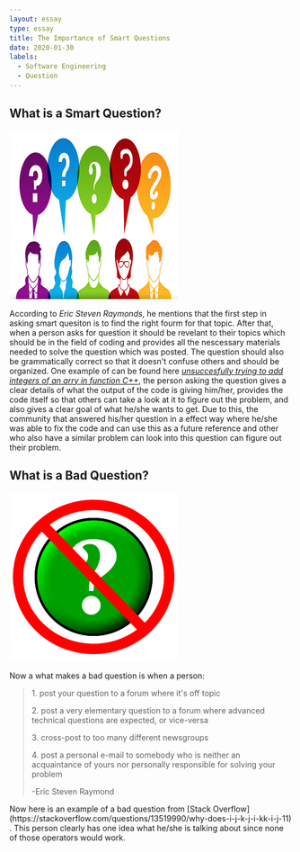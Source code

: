 ```yaml
---
layout: essay
type: essay
title: The Importance of Smart Questions
date: 2020-01-30
labels:
  - Software Engineering
  - Question
---
```


## What is a Smart Question?

<img class="ui tiny left circular floated image" src="../images/smart.png">

According to *Eric Steven Raymonds*, he mentions that the first step in asking smart quesiton is to find the right fourm for that topic. After that, when a person asks for question it should be revelant to their topics which should be in the field of coding and provides all the nescessary materials needed to solve the question which was posted. The question should also be 
grammatically correct so that it doesn't confuse others and should be organized. One example of can be found here [*unsuccesfully trying to add integers of an arry in function C++*](https://stackoverflow.com/questions/50867612/unsuccesfully-trying-to-add-integers-of-an-array-in-function-c), the person asking the question gives a clear details of what the output of the code is giving him/her, provides
the code itself so that others can take a look at it to figure out the problem, and also gives a clear goal of what he/she wants to get.
Due to this, the community that answered his/her question in a effect way where he/she was able to fix the code and can use this as a
future reference and other who also have a similar problem can look into this question can figure out their problem.

## What is a Bad Question?

<img class="ui tiny left circular floated image" src="../images/bad.png">

Now a what makes a bad question is when a person: 
<blockquote>
<p>1. post your question to a forum where it's off topic</p>
<p>2. post a very elementary question to a forum where advanced technical questions are expected, or vice-versa</p>
<p>3. cross-post to too many different newsgroups</p>
<p>4. post a personal e-mail to somebody who is neither an acquaintance of yours nor personally responsible for solving your problem</p>
  <footer>-Eric Steven Raymond
</blockquote>
Now here is an example of a bad question from [Stack Overflow](https://stackoverflow.com/questions/13519990/why-does-i-j-k-j-i-kk-i-j-11) .
This person clearly has one idea what he/she is talking about since none of those operators would work.
